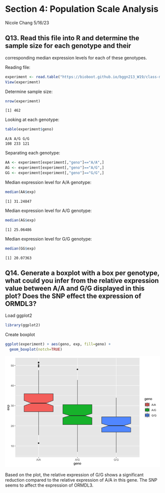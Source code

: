 Section 4: Population Scale Analysis
================
Nicole Chang
5/16/23

## Q13. Read this file into R and determine the sample size for each genotype and their

corresponding median expression levels for each of these genotypes.

Reading file:

``` r
experiment <- read.table("https://bioboot.github.io/bggn213_W19/class-material/rs8067378_ENSG00000172057.6.txt")
View(experiment)
```

Determine sample size:

``` r
nrow(experiment)
```

    [1] 462

Looking at each genotype:

``` r
table(experiment$geno)
```


    A/A A/G G/G 
    108 233 121 

Separating each genotype:

``` r
AA <- experiment[experiment[,"geno"]=="A/A",]
AG <- experiment[experiment[,"geno"]=="A/G",]
GG <- experiment[experiment[,"geno"]=="G/G",]
```

Median expression level for A/A genotype:

``` r
median(AA$exp)
```

    [1] 31.24847

Median expression level for A/G genotype:

``` r
median(AG$exp)
```

    [1] 25.06486

Median expression level for G/G genotype:

``` r
median(GG$exp)
```

    [1] 20.07363

## Q14. Generate a boxplot with a box per genotype, what could you infer from the relative expression value between A/A and G/G displayed in this plot? Does the SNP effect the expression of ORMDL3?

Load ggplot2

``` r
library(ggplot2)
```

Create boxplot

``` r
ggplot(experiment) + aes(geno, exp, fill=geno) +
  geom_boxplot(notch=TRUE)
```

![](EC_13-14_files/figure-commonmark/unnamed-chunk-9-1.png)

Based on the plot, the relative expression of G/G shows a significant
reduction compared to the relative expression of A/A in this gene. The
SNP seems to affect the expression of ORMDL3.
